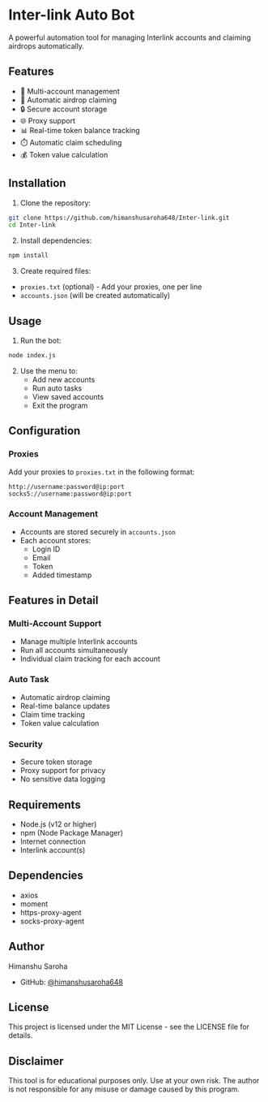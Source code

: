 # Inter-link Auto Bot

A powerful automation tool for managing Interlink accounts and claiming airdrops automatically.

## Features

- 🔄 Multi-account management
- 🤖 Automatic airdrop claiming
- 🔒 Secure account storage
- 🌐 Proxy support
- 📊 Real-time token balance tracking
- ⏱️ Automatic claim scheduling
- 💰 Token value calculation

## Installation

1. Clone the repository:
```bash
git clone https://github.com/himanshusaroha648/Inter-link.git
cd Inter-link
```

2. Install dependencies:
```bash
npm install
```

3. Create required files:
- `proxies.txt` (optional) - Add your proxies, one per line
- `accounts.json` (will be created automatically)

## Usage

1. Run the bot:
```bash
node index.js
```

2. Use the menu to:
   - Add new accounts
   - Run auto tasks
   - View saved accounts
   - Exit the program

## Configuration

### Proxies
Add your proxies to `proxies.txt` in the following format:
```
http://username:password@ip:port
socks5://username:password@ip:port
```

### Account Management
- Accounts are stored securely in `accounts.json`
- Each account stores:
  - Login ID
  - Email
  - Token
  - Added timestamp

## Features in Detail

### Multi-Account Support
- Manage multiple Interlink accounts
- Run all accounts simultaneously
- Individual claim tracking for each account

### Auto Task
- Automatic airdrop claiming
- Real-time balance updates
- Claim time tracking
- Token value calculation

### Security
- Secure token storage
- Proxy support for privacy
- No sensitive data logging

## Requirements

- Node.js (v12 or higher)
- npm (Node Package Manager)
- Internet connection
- Interlink account(s)

## Dependencies

- axios
- moment
- https-proxy-agent
- socks-proxy-agent

## Author

Himanshu Saroha
- GitHub: [@himanshusaroha648](https://github.com/himanshusaroha648)

## License

This project is licensed under the MIT License - see the LICENSE file for details.

## Disclaimer

This tool is for educational purposes only. Use at your own risk. The author is not responsible for any misuse or damage caused by this program.

